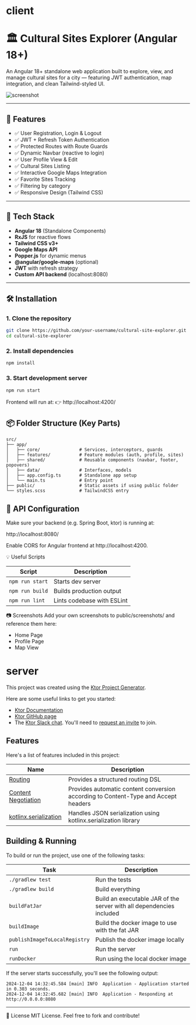 # client

# 🏛️ Cultural Sites Explorer (Angular 18+)

An Angular 18+ standalone web application built to explore, view, and manage cultural sites for a city — featuring JWT authentication, map integration, and clean Tailwind-styled UI.

![screenshot](public/screenshots/landing.png)

---

## 🚀 Features

- ✅ User Registration, Login & Logout
- ✅ JWT + Refresh Token Authentication
- ✅ Protected Routes with Route Guards
- ✅ Dynamic Navbar (reactive to login)
- ✅ User Profile View & Edit
- ✅ Cultural Sites Listing
- ✅ Interactive Google Maps Integration
- ✅ Favorite Sites Tracking
- ✅ Filtering by category
- ✅ Responsive Design (Tailwind CSS)

---

## 🧰 Tech Stack

- **Angular 18** (Standalone Components)
- **RxJS** for reactive flows
- **Tailwind CSS v3+**
- **Google Maps API**
- **Popper.js** for dynamic menus
- **@angular/google-maps** (optional)
- **JWT** with refresh strategy
- **Custom API backend** (localhost:8080)

---

## 🛠️ Installation

### 1. Clone the repository

```bash
git clone https://github.com/your-username/cultural-site-explorer.git
cd cultural-site-explorer
```

### 2. Install dependencies

```bash
npm install
```

### 3. Start development server

```bash
npm run start
```

Frontend will run at:
👉 http://localhost:4200/

## 📦 Folder Structure (Key Parts)

```
src/
├── app/
│   ├── core/               # Services, interceptors, guards
│   ├── features/           # Feature modules (auth, profile, sites)
│   ├── shared/             # Reusable components (navbar, footer, popovers)
│   ├── data/               # Interfaces, models
│   ├── app.config.ts       # Standalone app setup
│   └── main.ts             # Entry point
├── public/                 # Static assets if using public folder
└── styles.scss             # TailwindCSS entry
```

## 🔐 API Configuration
Make sure your backend (e.g. Spring Boot, ktor) is running at:

http://localhost:8080/

Enable CORS for Angular frontend at http://localhost:4200.


💡 Useful Scripts

| Script          | Description                |
| --------------- | -------------------------- |
| `npm run start` | Starts dev server          |
| `npm run build` | Builds production output   |
| `npm run lint`  | Lints codebase with ESLint |


📷 Screenshots
Add your own screenshots to public/screenshots/ and reference them here:

- Home Page
- Profile Page
- Map View

# server

This project was created using the [Ktor Project Generator](https://start.ktor.io).

Here are some useful links to get you started:

- [Ktor Documentation](https://ktor.io/docs/home.html)
- [Ktor GitHub page](https://github.com/ktorio/ktor)
- The [Ktor Slack chat](https://app.slack.com/client/T09229ZC6/C0A974TJ9). You'll need
  to [request an invite](https://surveys.jetbrains.com/s3/kotlin-slack-sign-up) to join.

## Features

Here's a list of features included in this project:

| Name                                                                   | Description                                                                        |
|------------------------------------------------------------------------|------------------------------------------------------------------------------------|
| [Routing](https://start.ktor.io/p/routing)                             | Provides a structured routing DSL                                                  |
| [Content Negotiation](https://start.ktor.io/p/content-negotiation)     | Provides automatic content conversion according to Content-Type and Accept headers |
| [kotlinx.serialization](https://start.ktor.io/p/kotlinx-serialization) | Handles JSON serialization using kotlinx.serialization library                     |

## Building & Running

To build or run the project, use one of the following tasks:

| Task                          | Description                                                          |
|-------------------------------|----------------------------------------------------------------------|
| `./gradlew test`              | Run the tests                                                        |
| `./gradlew build`             | Build everything                                                     |
| `buildFatJar`                 | Build an executable JAR of the server with all dependencies included |
| `buildImage`                  | Build the docker image to use with the fat JAR                       |
| `publishImageToLocalRegistry` | Publish the docker image locally                                     |
| `run`                         | Run the server                                                       |
| `runDocker`                   | Run using the local docker image                                     |

If the server starts successfully, you'll see the following output:

```
2024-12-04 14:32:45.584 [main] INFO  Application - Application started in 0.303 seconds.
2024-12-04 14:32:45.682 [main] INFO  Application - Responding at http://0.0.0.0:8080
```

---




📄 License
MIT License.
Feel free to fork and contribute!